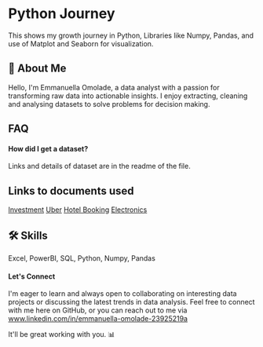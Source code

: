 
# Python Journey

This shows my growth journey in Python, Libraries like Numpy, Pandas, and use of Matplot and Seaborn for visualization.


## 🚀 About Me
Hello, I'm Emmanuella Omolade, a data analyst with a passion for transforming raw data into actionable insights. I enjoy extracting, cleaning and analysing datasets to solve problems for decision making.


## FAQ

#### How did I get a dataset?

Links and details of dataset are in the readme of the file.


## Links to documents used

[Investment](https://github.com/Ikeoluwapo/Python-Journey/blob/c771fdc9bf620165a830fb60eb671cc1fce629fc/investment.csv)
[Uber](https://github.com/Ikeoluwapo/Python-Journey/blob/ab97b2ead2d57431c67242c66a85da6720dd3399/Uber.csv)
[Hotel Booking](https://github.com/Ikeoluwapo/Python-Journey/blob/ab97b2ead2d57431c67242c66a85da6720dd3399/hotel_booking_data.csv)
[Electronics](https://drive.google.com/file/d/1ofs6pP123gmFdemiHPpsHafzwPycooIf/view?usp=drive_link)


## 🛠 Skills
Excel, PowerBI, SQL, Python, Numpy, Pandas


#### Let's Connect

I'm eager to learn and always open to collaborating on interesting data projects or discussing the latest trends in data analysis. Feel free to connect with me here on GitHub, or you can reach out to me via www.linkedin.com/in/emmanuella-omolade-23925219a

It'll be great working with you. 📊
